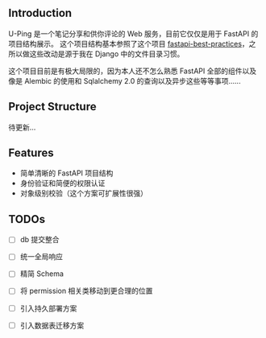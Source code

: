 ## Introduction

U-Ping 是一个笔记分享和供你评论的 Web 服务，目前它仅仅是用于 FastAPI 的项目结构展示。
这个项目结构基本参照了这个项目 [fastapi-best-practices](https://github.com/zhanymkanov/fastapi-best-practices)，之所以做这些改动是源于我在 Django 中的文件目录习惯。

这个项目目前是有极大局限的，因为本人还不怎么熟悉 FastAPI 全部的组件以及像是 Alembic 的使用和 Sqlalchemy 2.0 的查询以及异步这些等等事项......

## Project Structure

待更新...

## Features

 - 简单清晰的 FastAPI 项目结构
 - 身份验证和简便的权限认证
 - 对象级别校验（这个方案可扩展性很强）

## TODOs

- [ ] db 提交整合
- [ ] 统一全局响应
- [ ] 精简 Schema
- [ ] 将 permission 相关类移动到更合理的位置
- [ ] 引入持久部署方案
- [ ] 引入数据表迁移方案

